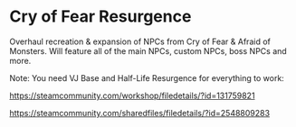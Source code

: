 # Cry of Fear Resurgence
 Overhaul recreation & expansion of NPCs from Cry of Fear & Afraid of Monsters. Will feature all of the main NPCs, custom NPCs, boss NPCs and more.
 
 Note: You need VJ Base and Half-Life Resurgence for everything to work:
 
 https://steamcommunity.com/workshop/filedetails/?id=131759821
 
 https://steamcommunity.com/sharedfiles/filedetails/?id=2548809283
 
